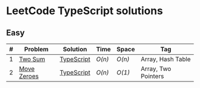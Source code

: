 # LeetCode TypeScript solutions

## Easy

| #   | Problem                                                   | Solution                                                                                      | Time   | Space  | Tag                 |
| --- | --------------------------------------------------------- | --------------------------------------------------------------------------------------------- | ------ | ------ | ------------------- |
| 1   | [Two Sum](https://leetcode.com/problems/two-sum/)         | [TypeScript](https://github.com/sandrig/leetcode/blob/master/typescript/twoSum/README.md)     | _O(n)_ | _O(n)_ | Array, Hash Table   |
| 2   | [Move Zeroes](https://leetcode.com/problems/move-zeroes/) | [TypeScript](https://github.com/sandrig/leetcode/blob/master/typescript/moveZeroes/README.md) | _O(n)_ | _O(1)_ | Array, Two Pointers |
